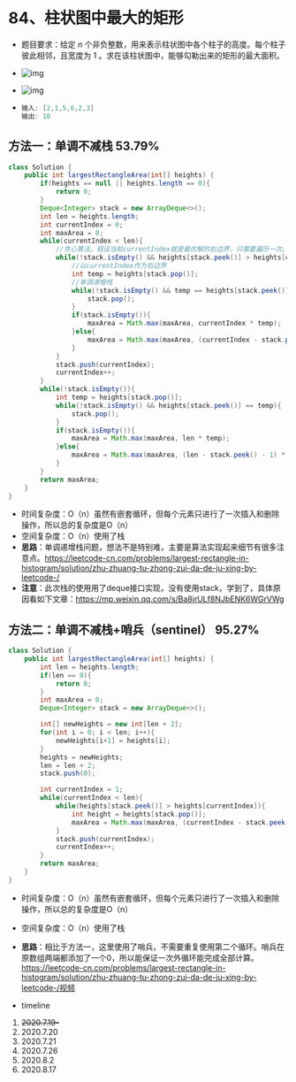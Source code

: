 # 84、柱状图中最大的矩形

- 题目要求：给定 *n* 个非负整数，用来表示柱状图中各个柱子的高度。每个柱子彼此相邻，且宽度为 1 。求在该柱状图中，能够勾勒出来的矩形的最大面积。

- ![img](https://assets.leetcode-cn.com/aliyun-lc-upload/uploads/2018/10/12/histogram.png)

- ![img](https://assets.leetcode-cn.com/aliyun-lc-upload/uploads/2018/10/12/histogram_area.png)

- ```java
  输入: [2,1,5,6,2,3]
  输出: 10
  ```



## 方法一：单调不减栈 53.79%

```java
class Solution {
    public int largestRectangleArea(int[] heights) {
        if(heights == null || heights.length == 0){
            return 0;
        }
        Deque<Integer> stack = new ArrayDeque<>();
        int len = heights.length;
        int currentIndex = 0;
        int maxArea = 0;
        while(currentIndex < len){
            //贪心算法，假设当前currentIndex就是最优解的右边界，只需要遍历一次。
            while(!stack.isEmpty() && heights[stack.peek()] > heights[currentIndex]){
                //以currentIndex作为右边界
                int temp = heights[stack.pop()];
                //单调递增栈
                while(!stack.isEmpty() && temp == heights[stack.peek()]){
                    stack.pop();
                }
                if(stack.isEmpty()){
                    maxArea = Math.max(maxArea, currentIndex * temp);
                }else{
                    maxArea = Math.max(maxArea, (currentIndex - stack.peek() - 1) * temp);
                }
            }
            stack.push(currentIndex);
            currentIndex++;
        }
        while(!stack.isEmpty()){
            int temp = heights[stack.pop()];
            while(!stack.isEmpty() && heights[stack.peek()] == temp){
                stack.pop();
            }
            if(stack.isEmpty()){
                maxArea = Math.max(maxArea, len * temp);
            }else{
                maxArea = Math.max(maxArea, (len - stack.peek() - 1) * temp);
            }
        }
        return maxArea;
    }
}
```

- 时间复杂度：O（n）虽然有嵌套循环，但每个元素只进行了一次插入和删除操作，所以总的复杂度是O（n）
- 空间复杂度：O（n）使用了栈
- **思路**：单调递增栈问题，想法不是特别难，主要是算法实现起来细节有很多注意点。https://leetcode-cn.com/problems/largest-rectangle-in-histogram/solution/zhu-zhuang-tu-zhong-zui-da-de-ju-xing-by-leetcode-/
- **注意**：此次栈的使用用了deque接口实现，没有使用stack，学到了，具体原因看如下文章：https://mp.weixin.qq.com/s/Ba8jrULf8NJbENK6WGrVWg



## 方法二：单调不减栈+哨兵（sentinel） 95.27%

```java
class Solution {
    public int largestRectangleArea(int[] heights) {
        int len = heights.length;
        if(len == 0){
            return 0;
        }
        int maxArea = 0;
        Deque<Integer> stack = new ArrayDeque<>();

        int[] newHeights = new int[len + 2];
        for(int i = 0; i < len; i++){
            newHeights[i+1] = heights[i];
        }
        heights = newHeights;
        len = len + 2;
        stack.push(0);

        int currentIndex = 1;
        while(currentIndex < len){
            while(heights[stack.peek()] > heights[currentIndex]){
                int height = heights[stack.pop()];
                maxArea = Math.max(maxArea, (currentIndex - stack.peek() - 1) * height);
            }
            stack.push(currentIndex);
            currentIndex++;
        }
        return maxArea;
    }
}
```

- 时间复杂度：O（n）虽然有嵌套循环，但每个元素只进行了一次插入和删除操作，所以总的复杂度是O（n）

- 空间复杂度：O（n）使用了栈

- **思路**：相比于方法一，这里使用了哨兵，不需要重复使用第二个循环。哨兵在原数组两端都添加了一个0，所以能保证一次外循环能完成全部计算。https://leetcode-cn.com/problems/largest-rectangle-in-histogram/solution/zhu-zhuang-tu-zhong-zui-da-de-ju-xing-by-leetcode-/视频

  

- timeline

1. ~~2020.7.19-~~
2. 2020.7.20
3. 2020.7.21
4. 2020.7.26
5. 2020.8.2
6. 2020.8.17